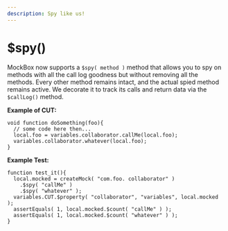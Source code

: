 ```yaml
---
description: Spy like us!
---
```


# $spy()

MockBox now supports a `$spy( method )` method that allows you to spy on methods with all the call log goodness but without removing all the methods.  Every other method remains intact, and the actual spied method remains active.  We decorate it to track its calls and return data via the `$callLog()` method.

**Example of CUT:**

```cfscript
void function doSomething(foo){
  // some code here then...
  local.foo = variables.collaborator.callMe(local.foo);
  variables.collaborator.whatever(local.foo);
}
```

**Example Test:**

```cfscript
function test_it(){
  local.mocked = createMock( "com.foo. collaborator" )
    .$spy( "callMe" )
    .$spy( "whatever" );
  variables.CUT.$property( "collaborator", "variables", local.mocked );
  assertEquals( 1, local.mocked.$count( "callMe" ) );
  assertEquals( 1, local.mocked.$count( "whatever" ) );
}
```
